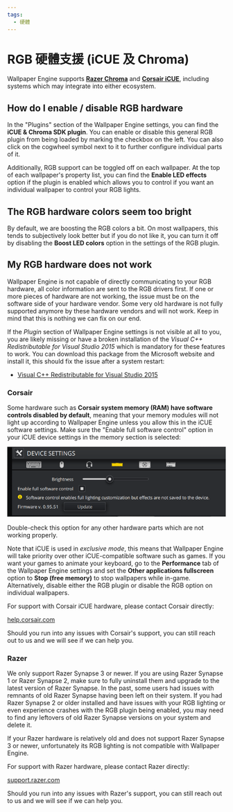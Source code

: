 ```yaml
---
tags:
  - 硬體
---
```


# RGB 硬體支援 (iCUE 及 Chroma)

Wallpaper Engine supports [**Razer Chroma**](https://www.razer.com/chroma) and [**Corsair iCUE**](https://www.corsair.com/icue), including systems which may integrate into either ecosystem.

## How do I enable / disable RGB hardware

In the "Plugins" section of the Wallpaper Engine settings, you can find the **iCUE & Chroma SDK plugin**. You can enable or disable this general RGB plugin from being loaded by marking the checkbox on the left. You can also click on the cogwheel symbol next to it to further configure individual parts of it.

Additionally, RGB support can be toggled off on each wallpaper. At the top of each wallpaper's property list, you can find the **Enable LED effects** option if the plugin is enabled which allows you to control if you want an individual wallpaper to control your RGB lights.

## The RGB hardware colors seem too bright

By default, we are boosting the RGB colors a bit. On most wallpapers, this tends to subjectively look better but if you do not like it, you can turn it off by disabling the **Boost LED colors** option in the settings of the RGB plugin.

## My RGB hardware does not work

Wallpaper Engine is not capable of directly communicating to your RGB hardware, all color information are sent to the RGB drivers first. If one or more pieces of hardware are not working, the issue must be on the software side of your hardware vendor. Some very old hardware is not fully supported anymore by these hardware vendors and will not work. Keep in mind that this is nothing we can fix on our end.

If the *Plugin* section of Wallpaper Engine settings is not visible at all to you, you are likely missing or have a broken installation of the *Visual C++ Redistributable for Visual Studio 2015* which is mandatory for these features to work. You can download this package from the Microsoft website and install it, this should fix the issue after a system restart:

* [Visual C++ Redistributable for Visual Studio 2015](https://www.microsoft.com/download/details.aspx?id=48145)

### Corsair

Some hardware such as **Corsair system memory (RAM) have software controls disabled by default**, meaning that your memory modules will not light up according to Wallpaper Engine unless you allow this in the iCUE software settings. Make sure the "Enable full software control" option in your iCUE device settings in the memory section is selected:

![Enable full software control in iCUE](./icue.png)

Double-check this option for any other hardware parts which are not working properly.

Note that iCUE is used in *exclusive mode*, this means that Wallpaper Engine will take priority over other iCUE-compatible software such as games. If you want your games to animate your keyboard, go to the **Performance** tab of the Wallpaper Engine settings and set the **Other applications fullscreen** option to **Stop (free memory)** to stop wallpapers while in-game. Alternatively, disable either the RGB plugin or disable the RGB option on individual wallpapers.

For support with Corsair iCUE hardware, please contact Corsair directly:

[help.corsair.com](https://help.corsair.com/)

Should you run into any issues with Corsair's support, you can still reach out to us and we will see if we can help you.

### Razer
We only support Razer Synapse 3 or newer. If you are using Razer Synapse 1 or Razer Synapse 2, make sure to fully uninstall them and upgrade to the latest version of Razer Synapse. In the past, some users had issues with remnants of old Razer Synapse having been left on their system. If you had Razer Synapse 2 or older installed and have issues with your RGB lighting or even experience crashes with the RGB plugin being enabled, you may need to find any leftovers of old Razer Synapse versions on your system and delete it.

If your Razer hardware is relatively old and does not support Razer Synapse 3 or newer, unfortunately its RGB lighting is not compatible with Wallpaper Engine.

For support with Razer hardware, please contact Razer directly:

[support.razer.com](https://support.razer.com/)

Should you run into any issues with Razer's support, you can still reach out to us and we will see if we can help you.